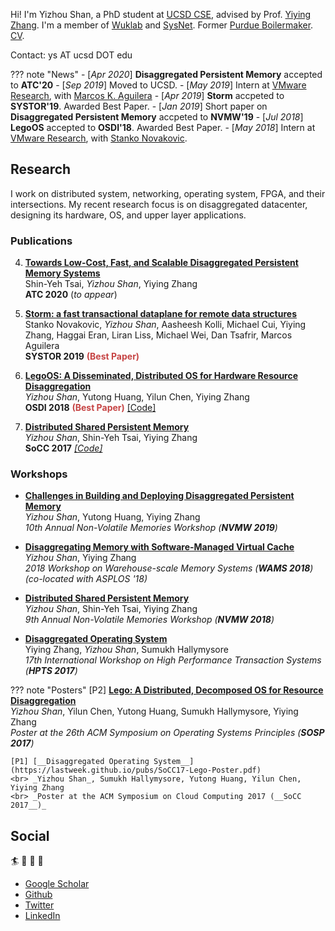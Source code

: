 Hi! I'm Yizhou Shan, a PhD student at [UCSD CSE](https://cse.ucsd.edu/),
advised by Prof. [Yiying Zhang](https://engineering.purdue.edu/~yiying/).
I'm a member of [Wuklab](http://wuklab.io) and [SysNet](https://www.sysnet.ucsd.edu/sysnet/).
Former [Purdue Boilermaker](https://engineering.purdue.edu/ECE).
[CV](http://lastweek.io/pubs/cv.pdf).

Contact: ys AT ucsd DOT edu

??? note "News"
	- [_Apr 2020_] __Disaggregated Persistent Memory__ accepted to __ATC'20__
	- [_Sep 2019_] Moved to UCSD.
	- [_May 2019_] Intern at [VMware Research](https://research.vmware.com/), with [Marcos K. Aguilera](http://mkaguilera.kawazoe.org/)
	- [_Apr 2019_] __Storm__ accpeted to __SYSTOR'19__. Awarded Best Paper.
	- [_Jan 2019_] Short paper on __Disaggregated Persistent Memory__ accpeted to __NVMW'19__
	- [_Jul 2018_] __LegoOS__ accepted to __OSDI'18__. Awarded Best Paper.
	- [_May 2018_] Intern at [VMware Research](https://research.vmware.com/), with [Stanko Novakovic](https://sites.google.com/site/stankonovakovic/).

## Research

I work on distributed system, networking, operating system, FPGA, and their intersections.
My recent research focus is on disaggregated datacenter, designing its hardware, OS, and upper layer applications.

### Publications 
4. [__Towards Low-Cost, Fast, and Scalable Disaggregated Persistent Memory Systems__]()
  <br> Shin-Yeh Tsai, *Yizhou Shan*, Yiying Zhang
  <br> __ATC 2020__ (_to appear_)

3. [__Storm: a fast transactional dataplane for remote data structures__](https://dl.acm.org/citation.cfm?id=3325827)
  <br> Stanko Novakovic, *Yizhou Shan*, Aasheesh Kolli, Michael Cui, Yiying Zhang, Haggai Eran, Liran Liss, Michael Wei, Dan Tsafrir, Marcos Aguilera
  <br> __SYSTOR 2019__ <font color='#c64444'>__(Best Paper)__</font>

2. [__LegoOS: A Disseminated, Distributed OS for Hardware Resource Disaggregation__](https://www.usenix.org/conference/osdi18/presentation/shan)
  <br> *Yizhou Shan*, Yutong Huang, Yilun Chen, Yiying Zhang
  <br> __OSDI 2018__ <font color='#c64444'>__(Best Paper)__</font> [[Code]](https://github.com/WukLab/LegoOS)

1. [__Distributed Shared Persistent Memory__](https://engineering.purdue.edu/WukLab/hotpot-socc17.pdf)
  <br> *Yizhou Shan*, Shin-Yeh Tsai, Yiying Zhang
  <br> __SoCC 2017__ _[[Code]](https://github.com/WukLab/Hotpot)_

### Workshops

* [__Challenges in Building and Deploying Disaggregated Persistent Memory__](http://lastweek.io/pubs/dpm-nvmw19.pdf)
  <br> *Yizhou Shan*, Yutong Huang, Yiying Zhang
  <br> _10th Annual Non-Volatile Memories Workshop (__NVMW 2019__)_

* [__Disaggregating Memory with Software-Managed Virtual Cache__](http://workshops.inf.ed.ac.uk/wams/)
  <br> _Yizhou Shan_, Yiying Zhang
  <br> _2018 Workshop on Warehouse-scale Memory Systems (__WAMS 2018__) (co-located with ASPLOS '18)_

* [__Distributed Shared Persistent Memory__](https://engineering.purdue.edu/WukLab/hotpot-socc17.pdf)
  <br> _Yizhou Shan_, Shin-Yeh Tsai, Yiying Zhang
  <br> _9th Annual Non-Volatile Memories Workshop (__NVMW 2018__)_

* [__Disaggregated Operating System__](http://hpts.ws/papers/2017/lego.pdf)
  <br> Yiying Zhang, _Yizhou Shan_, Sumukh Hallymysore
  <br> _17th International Workshop on High Performance Transaction Systems (__HPTS 2017__)_

??? note "Posters"
	[P2] [__Lego: A Distributed, Decomposed OS for Resource Disaggregation__](https://lastweek.github.io/pubs/SOSP17-Lego-Poster.pdf)
	<br> _Yizhou Shan_, Yilun Chen, Yutong Huang, Sumukh Hallymysore, Yiying Zhang
	<br> _Poster at the 26th ACM Symposium on Operating Systems Principles (__SOSP 2017__)_

	[P1] [__Disaggregated Operating System__](https://lastweek.github.io/pubs/SoCC17-Lego-Poster.pdf)
	<br> _Yizhou Shan_, Sumukh Hallymysore, Yutong Huang, Yilun Chen, Yiying Zhang
	<br> _Poster at the ACM Symposium on Cloud Computing 2017 (__SoCC 2017__)_

## Social

:surfer: :rowboat: :basketball: :football:  

* [Google Scholar](https://scholar.google.com/citations?user=qgxGqYAAAAAJ&hl=en)
* [Github](https://github.com/lastweek)
* [Twitter](https://twitter.com/Yizhou_Shan)
* [LinkedIn](https://www.linkedin.com/in/lastweek/)
